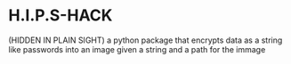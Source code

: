 # H.I.P.S-HACK
(HIDDEN IN PLAIN SIGHT)
a python package that encrypts data as a string like passwords into an image given a string and a path for the immage
